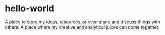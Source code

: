 # hello-world
A place to store my ideas, resources, or even share and discuss things with others.
A place where my creative and analytical juices can come together.
